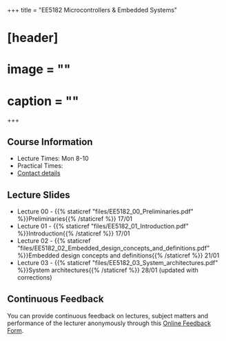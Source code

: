 +++
title = "EE5182 Microcontrollers & Embedded Systems"

# [header]
# image = ""
# caption = ""
+++

## Course Information
<!--The lecture and office hours are shown below:-->

- Lecture Times: Mon 8-10
- Practical Times: 
- [Contact details](https://academic.nimal.info/#contact)

## Lecture Slides

<!-- Slides will be posted before the lecture. -->

- Lecture 00 - {{% staticref "files/EE5182_00_Preliminaries.pdf" %}}Preliminaries{{% /staticref %}} 17/01
- Lecture 01 - {{% staticref "files/EE5182_01_Introduction.pdf" %}}Introduction{{% /staticref %}} 17/01
- Lecture 02 - {{% staticref "files/EE5182_02_Embedded_design_concepts_and_definitions.pdf" %}}Embedded design concepts and definitions{{% /staticref %}} 21/01
- Lecture 03 - {{% staticref "files/EE5182_03_System_architectures.pdf" %}}System architectures{{% /staticref %}} 28/01 (updated with corrections)

## Continuous Feedback
You can provide continuous feedback on lectures, subject matters and performance of the lecturer anonymously through this [Online Feedback Form](https://goo.gl/forms/uCZ3rkVeeFCG9wIo2).

